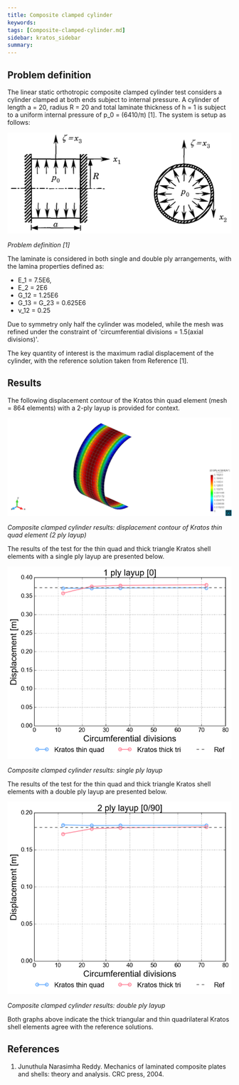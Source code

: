 ```yaml
---
title: Composite clamped cylinder
keywords: 
tags: [Composite-clamped-cylinder.md]
sidebar: kratos_sidebar
summary: 
---
```


## Problem definition
The linear static orthotropic composite clamped cylinder test considers a cylinder clamped at both ends subject to internal pressure. A cylinder of length a = 20, radius R = 20 and total laminate thickness of h = 1 is subject to a uniform internal pressure of p_0 = (6410/π) [1]. The system is setup as follows:

<img src="https://github.com/KratosMultiphysics/Documentation/blob/master/Wiki_files/Application_cases/Composite_clamped_cylinder/composite_clamped_cylinder_setup.png" width="600">

_Problem definition [1]_

The laminate is considered in both single and double ply arrangements, with the lamina properties defined as: 
* E_1 = 7.5E6,
* E_2 = 2E6
* G_12 = 1.25E6
* G_13 = G_23 = 0.625E6
* ν_12 = 0.25 

Due to symmetry only half the cylinder was modeled, while the mesh was refined under the constraint of 'circumferential divisions = 1.5(axial divisions)'.

The key quantity of interest is the maximum radial displacement of the cylinder, with the reference solution taken from Reference [1].

## Results
The following displacement contour of the Kratos thin quad element (mesh = 864 elements) with a 2-ply layup is provided for context.

![Composite clamped cylinder displacement contour.](https://github.com/KratosMultiphysics/Documentation/blob/master/Wiki_files/Application_cases/Composite_clamped_cylinder/composite_clamped_cylinder_contour.png)

_Composite clamped cylinder results: displacement contour of Kratos thin quad element (2 ply layup)_

The results of the test for the thin quad and thick triangle Kratos shell elements with a single ply layup are presented below.

<img src="https://github.com/KratosMultiphysics/Documentation/blob/master/Wiki_files/Application_cases/Composite_clamped_cylinder/composite_clamped_cyl_0layup.png" width="600">

_Composite clamped cylinder results: single ply layup_

The results of the test for the thin quad and thick triangle Kratos shell elements with a double ply layup are presented below.

<img src="https://github.com/KratosMultiphysics/Documentation/blob/master/Wiki_files/Application_cases/Composite_clamped_cylinder/composite_clamped_cyl_090layup.png" width="600">

_Composite clamped cylinder results: double ply layup_

Both graphs above indicate the thick triangular and thin quadrilateral Kratos shell elements agree with the reference solutions. 

## References
1. Junuthula Narasimha Reddy. Mechanics of laminated composite plates and shells: theory and analysis. CRC press, 2004.